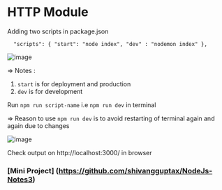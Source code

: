 # HTTP Module

Adding two scripts in package.json

`  
"scripts": {
    "start": "node index",
    "dev" : "nodemon index"
  },
 `
 
![image](https://user-images.githubusercontent.com/86548591/148643511-5873b876-b5ba-42d5-beea-5b0ee42e6b5e.png)

=> Notes : 
1. `start` is for deployment and production
2. `dev` is for development

Run `npm run script-name` i.e `npm run dev` in terminal

=> Reason to use `npm run dev` is to avoid restarting of terminal again and again due to changes

![image](https://user-images.githubusercontent.com/86548591/148643613-73fd1153-e347-4226-9f44-93a26dba0cd1.png)

Check output on http://localhost:3000/ in browser

### [Mini Project] (https://github.com/shivangguptax/NodeJs-Notes3)
